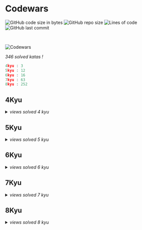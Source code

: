 # Codewars

![GitHub code size in bytes](https://img.shields.io/github/languages/code-size/Sigmanificient/Codewars)
![GitHub repo size](https://img.shields.io/github/repo-size/Sigmanificient/Codewars)
![Lines of code](https://img.shields.io/tokei/lines/github/Sigmanificient/Codewars)
![GitHub last commit](https://img.shields.io/github/last-commit/Sigmanificient/Codewars)

<br>

![Codewars](https://www.codewars.com/users/Sigmanificient/badges/large)

*346 solved katas !*

```c
4kyu : 3
5kyu : 12
6kyu : 16
7kyu : 63
8kyu : 252
```

<h2>4Kyu</h2>
<details>
	<summary>
		<i>views solved 4 kyu</i>
	</summary>

`Permutations`:
<img src="https://github.com/Sigmanificient/Codewars/blob/master/docs/img/py.png" height="20px">

`Strip comments`:
<img src="https://github.com/Sigmanificient/Codewars/blob/master/docs/img/py.png" height="20px">
</details>

<h2>5Kyu</h2>
<details>
	<summary>
		<i>views solved 5 kyu</i>
	</summary>

`  init  `:
<img src="https://github.com/Sigmanificient/Codewars/blob/master/docs/img/py.png" height="20px"> <img src="https://github.com/Sigmanificient/Codewars/blob/master/docs/img/py.png" height="20px"> <img src="https://github.com/Sigmanificient/Codewars/blob/master/docs/img/py.png" height="20px"> <img src="https://github.com/Sigmanificient/Codewars/blob/master/docs/img/py.png" height="20px"> <img src="https://github.com/Sigmanificient/Codewars/blob/master/docs/img/py.png" height="20px">

`Convert a hax string to rgb`:
<img src="https://github.com/Sigmanificient/Codewars/blob/master/docs/img/js.png" height="20px">

`Hex dump`:
<img src="https://github.com/Sigmanificient/Codewars/blob/master/docs/img/py.png" height="20px">

`Ips between`:
<img src="https://github.com/Sigmanificient/Codewars/blob/master/docs/img/py.png" height="20px">

`Isbn 10 validation`:
<img src="https://github.com/Sigmanificient/Codewars/blob/master/docs/img/py.png" height="20px">

`Moving zeros to the end`:
<img src="https://github.com/Sigmanificient/Codewars/blob/master/docs/img/py.png" height="20px">

`Perimeter`:
<img src="https://github.com/Sigmanificient/Codewars/blob/master/docs/img/py.png" height="20px">

`Primes in numbers`:
<img src="https://github.com/Sigmanificient/Codewars/blob/master/docs/img/py.png" height="20px">

`Regex password validation`:
<img src="https://github.com/Sigmanificient/Codewars/blob/master/docs/img/py.png" height="20px">

`Scramble`:
<img src="https://github.com/Sigmanificient/Codewars/blob/master/docs/img/py.png" height="20px">

`Whats a perfect power anyway`:
<img src="https://github.com/Sigmanificient/Codewars/blob/master/docs/img/py.png" height="20px">

`Where my anagrams at`:
<img src="https://github.com/Sigmanificient/Codewars/blob/master/docs/img/py.png" height="20px">
</details>

<h2>6Kyu</h2>
<details>
	<summary>
		<i>views solved 6 kyu</i>
	</summary>

`Are they the same`:
<img src="https://github.com/Sigmanificient/Codewars/blob/master/docs/img/py.png" height="20px">

`Backwards read primes`:
<img src="https://github.com/Sigmanificient/Codewars/blob/master/docs/img/py.png" height="20px">

`Count the divisible numbers`:
<img src="https://github.com/Sigmanificient/Codewars/blob/master/docs/img/py.png" height="20px">

`Counting duplicates`:
<img src="https://github.com/Sigmanificient/Codewars/blob/master/docs/img/py.png" height="20px">

`Decode the morse code`:
<img src="https://github.com/Sigmanificient/Codewars/blob/master/docs/img/py.png" height="20px">

`Find the odd int`:
<img src="https://github.com/Sigmanificient/Codewars/blob/master/docs/img/py.png" height="20px">

`Highest scoring word`:
<img src="https://github.com/Sigmanificient/Codewars/blob/master/docs/img/py.png" height="20px">

`Ip validation`:
<img src="https://github.com/Sigmanificient/Codewars/blob/master/docs/img/py.png" height="20px">

`Iq test`:
<img src="https://github.com/Sigmanificient/Codewars/blob/master/docs/img/py.png" height="20px">

`Playing with digits`:
<img src="https://github.com/Sigmanificient/Codewars/blob/master/docs/img/py.png" height="20px">

`Playing with passphrases`:
<img src="https://github.com/Sigmanificient/Codewars/blob/master/docs/img/py.png" height="20px">

`Replace with alphabet position`:
<img src="https://github.com/Sigmanificient/Codewars/blob/master/docs/img/py.png" height="20px">

`Simple fun 305 typist`:
<img src="https://github.com/Sigmanificient/Codewars/blob/master/docs/img/py.png" height="20px">

`Tribonacci sequence`:
<img src="https://github.com/Sigmanificient/Codewars/blob/master/docs/img/py.png" height="20px">

`Unique in order`:
<img src="https://github.com/Sigmanificient/Codewars/blob/master/docs/img/py.png" height="20px">
</details>

<h2>7Kyu</h2>
<details>
	<summary>
		<i>views solved 7 kyu</i>
	</summary>

`A rule of divisibility by 7`:
<img src="https://github.com/Sigmanificient/Codewars/blob/master/docs/img/py.png" height="20px">

`All star code challenge #20`:
<img src="https://github.com/Sigmanificient/Codewars/blob/master/docs/img/py.png" height="20px">

`Beginner series #3 sum of numbers`:
<img src="https://github.com/Sigmanificient/Codewars/blob/master/docs/img/py.png" height="20px">

`Checks for prime numbers`:
<img src="https://github.com/Sigmanificient/Codewars/blob/master/docs/img/py.png" height="20px">

`Credit card mask`:
<img src="https://github.com/Sigmanificient/Codewars/blob/master/docs/img/py.png" height="20px"> <img src="https://github.com/Sigmanificient/Codewars/blob/master/docs/img/js.png" height="20px">

`Decimal reverser`:
<img src="https://github.com/Sigmanificient/Codewars/blob/master/docs/img/py.png" height="20px">

`Descending order`:
<img src="https://github.com/Sigmanificient/Codewars/blob/master/docs/img/py.png" height="20px">

`Disemvowel trolls`:
<img src="https://github.com/Sigmanificient/Codewars/blob/master/docs/img/py.png" height="20px">

`Elevator distance`:
<img src="https://github.com/Sigmanificient/Codewars/blob/master/docs/img/py.png" height="20px">

`Evaporator`:
<img src="https://github.com/Sigmanificient/Codewars/blob/master/docs/img/py.png" height="20px">

`Even and odd`:
<img src="https://github.com/Sigmanificient/Codewars/blob/master/docs/img/py.png" height="20px">

`Even numbers in an array`:
<img src="https://github.com/Sigmanificient/Codewars/blob/master/docs/img/py.png" height="20px">

`Factorial`:
<img src="https://github.com/Sigmanificient/Codewars/blob/master/docs/img/py.png" height="20px">

`Factorial 2`:
<img src="https://github.com/Sigmanificient/Codewars/blob/master/docs/img/py.png" height="20px">

`Find the next perfect square`:
<img src="https://github.com/Sigmanificient/Codewars/blob/master/docs/img/py.png" height="20px">

`Fizz buzz`:
<img src="https://github.com/Sigmanificient/Codewars/blob/master/docs/img/py.png" height="20px">

`Get the middle character`:
<img src="https://github.com/Sigmanificient/Codewars/blob/master/docs/img/py.png" height="20px">

`Growth of a population`:
<img src="https://github.com/Sigmanificient/Codewars/blob/master/docs/img/py.png" height="20px">

`Having sum`:
<img src="https://github.com/Sigmanificient/Codewars/blob/master/docs/img/py.png" height="20px">

`Heron formula`:
<img src="https://github.com/Sigmanificient/Codewars/blob/master/docs/img/py.png" height="20px">

`Highest and lowest`:
<img src="https://github.com/Sigmanificient/Codewars/blob/master/docs/img/py.png" height="20px">

`Im everywhere`:
<img src="https://github.com/Sigmanificient/Codewars/blob/master/docs/img/py.png" height="20px">

`Is even bitwise series`:
<img src="https://github.com/Sigmanificient/Codewars/blob/master/docs/img/py.png" height="20px">

`Jaden casing strings`:
<img src="https://github.com/Sigmanificient/Codewars/blob/master/docs/img/py.png" height="20px">

`Last survivor`:
<img src="https://github.com/Sigmanificient/Codewars/blob/master/docs/img/py.png" height="20px">

`List filtering`:
<img src="https://github.com/Sigmanificient/Codewars/blob/master/docs/img/py.png" height="20px">

`Loop array`:
<img src="https://github.com/Sigmanificient/Codewars/blob/master/docs/img/js.png" height="20px">

`Map function issue`:
<img src="https://github.com/Sigmanificient/Codewars/blob/master/docs/img/py.png" height="20px">

`Middle me`:
<img src="https://github.com/Sigmanificient/Codewars/blob/master/docs/img/py.png" height="20px">

`Multples`:
<img src="https://github.com/Sigmanificient/Codewars/blob/master/docs/img/py.png" height="20px">

`Mumbling`:
<img src="https://github.com/Sigmanificient/Codewars/blob/master/docs/img/py.png" height="20px">

`Not oddities here`:
<img src="https://github.com/Sigmanificient/Codewars/blob/master/docs/img/py.png" height="20px">

`Previous multiple of three`:
<img src="https://github.com/Sigmanificient/Codewars/blob/master/docs/img/py.png" height="20px">

`Printer errors`:
<img src="https://github.com/Sigmanificient/Codewars/blob/master/docs/img/py.png" height="20px">

`Rearrange number to get it maximum`:
<img src="https://github.com/Sigmanificient/Codewars/blob/master/docs/img/py.png" height="20px">

`Remove duplicate words`:
<img src="https://github.com/Sigmanificient/Codewars/blob/master/docs/img/py.png" height="20px">

`Reverse words`:
<img src="https://github.com/Sigmanificient/Codewars/blob/master/docs/img/py.png" height="20px">

`Shorter word`:
<img src="https://github.com/Sigmanificient/Codewars/blob/master/docs/img/py.png" height="20px">

`Smallest product`:
<img src="https://github.com/Sigmanificient/Codewars/blob/master/docs/img/py.png" height="20px">

`Snake case keys`:
<img src="https://github.com/Sigmanificient/Codewars/blob/master/docs/img/py.png" height="20px">

`Some but not all`:
<img src="https://github.com/Sigmanificient/Codewars/blob/master/docs/img/py.png" height="20px">

`Sorted numbers`:
<img src="https://github.com/Sigmanificient/Codewars/blob/master/docs/img/py.png" height="20px">

`Split in parts`:
<img src="https://github.com/Sigmanificient/Codewars/blob/master/docs/img/py.png" height="20px">

`Square every digit`:
<img src="https://github.com/Sigmanificient/Codewars/blob/master/docs/img/py.png" height="20px">

`String swap vowel case`:
<img src="https://github.com/Sigmanificient/Codewars/blob/master/docs/img/py.png" height="20px">

`Sum of cubes`:
<img src="https://github.com/Sigmanificient/Codewars/blob/master/docs/img/py.png" height="20px">

`Sum of digits`:
<img src="https://github.com/Sigmanificient/Codewars/blob/master/docs/img/py.png" height="20px">

`Sum of the first nth term of series`:
<img src="https://github.com/Sigmanificient/Codewars/blob/master/docs/img/py.png" height="20px">

`Sum or difference`:
<img src="https://github.com/Sigmanificient/Codewars/blob/master/docs/img/py.png" height="20px">

`Switcheroo`:
<img src="https://github.com/Sigmanificient/Codewars/blob/master/docs/img/py.png" height="20px">

`Thinkful string drills poem formatter`:
<img src="https://github.com/Sigmanificient/Codewars/blob/master/docs/img/py.png" height="20px">

`Thinkful string drills repeater`:
<img src="https://github.com/Sigmanificient/Codewars/blob/master/docs/img/py.png" height="20px">

`Two to one`:
<img src="https://github.com/Sigmanificient/Codewars/blob/master/docs/img/py.png" height="20px">

`Vaporcode`:
<img src="https://github.com/Sigmanificient/Codewars/blob/master/docs/img/py.png" height="20px">

`Vowel changer`:
<img src="https://github.com/Sigmanificient/Codewars/blob/master/docs/img/py.png" height="20px">

`Vowel count`:
<img src="https://github.com/Sigmanificient/Codewars/blob/master/docs/img/py.png" height="20px">

`What a classy song`:
<img src="https://github.com/Sigmanificient/Codewars/blob/master/docs/img/py.png" height="20px">

`Which string is worth more`:
<img src="https://github.com/Sigmanificient/Codewars/blob/master/docs/img/py.png" height="20px">

`Words to sentence`:
<img src="https://github.com/Sigmanificient/Codewars/blob/master/docs/img/py.png" height="20px">

`Youre a square`:
<img src="https://github.com/Sigmanificient/Codewars/blob/master/docs/img/py.png" height="20px">

`Zeros and ones`:
<img src="https://github.com/Sigmanificient/Codewars/blob/master/docs/img/py.png" height="20px">
</details>

<h2>8Kyu</h2>
<details>
	<summary>
		<i>views solved 8 kyu</i>
	</summary>

`Enumerable magic #1 true for all`:
<img src="https://github.com/Sigmanificient/Codewars/blob/master/docs/img/py.png" height="20px">

`Grasshoppper function syntax debugging`:
<img src="https://github.com/Sigmanificient/Codewars/blob/master/docs/img/py.png" height="20px">

`A needle in the haystack`:
<img src="https://github.com/Sigmanificient/Codewars/blob/master/docs/img/py.png" height="20px">

`Abbreviate a two word name`:
<img src="https://github.com/Sigmanificient/Codewars/blob/master/docs/img/py.png" height="20px">

`Add length`:
<img src="https://github.com/Sigmanificient/Codewars/blob/master/docs/img/py.png" height="20px">

`Add numbers`:
<img src="https://github.com/Sigmanificient/Codewars/blob/master/docs/img/py.png" height="20px">

`Adults ony sql for beginnners #1`:
<img src="https://github.com/Sigmanificient/Codewars/blob/master/docs/img/sql.png" height="20px">

`Alan partride ii apple turnover`:
<img src="https://github.com/Sigmanificient/Codewars/blob/master/docs/img/py.png" height="20px">

`All star code challenge #18`:
<img src="https://github.com/Sigmanificient/Codewars/blob/master/docs/img/py.png" height="20px">

`Alternate case`:
<img src="https://github.com/Sigmanificient/Codewars/blob/master/docs/img/py.png" height="20px">

`Are arrow functions odd`:
<img src="https://github.com/Sigmanificient/Codewars/blob/master/docs/img/py.png" height="20px">

`Are you playing banjo`:
<img src="https://github.com/Sigmanificient/Codewars/blob/master/docs/img/py.png" height="20px">

`Area of perimeter`:
<img src="https://github.com/Sigmanificient/Codewars/blob/master/docs/img/py.png" height="20px">

`Array plus array`:
<img src="https://github.com/Sigmanificient/Codewars/blob/master/docs/img/py.png" height="20px">

`Aspect ratio cropping part 1`:
<img src="https://github.com/Sigmanificient/Codewars/blob/master/docs/img/js.png" height="20px">

`Basic mathematical operations`:
<img src="https://github.com/Sigmanificient/Codewars/blob/master/docs/img/py.png" height="20px">

`Basic traning add item to a array`:
<img src="https://github.com/Sigmanificient/Codewars/blob/master/docs/img/py.png" height="20px">

`Basic variable asignment`:
<img src="https://github.com/Sigmanificient/Codewars/blob/master/docs/img/py.png" height="20px">

`Beginner lost without a map`:
<img src="https://github.com/Sigmanificient/Codewars/blob/master/docs/img/py.png" height="20px">

`Beginner reduce but grow`:
<img src="https://github.com/Sigmanificient/Codewars/blob/master/docs/img/py.png" height="20px">

`Beginner serie #1 school paperwork`:
<img src="https://github.com/Sigmanificient/Codewars/blob/master/docs/img/py.png" height="20px">

`Beginner series #2 clock`:
<img src="https://github.com/Sigmanificient/Codewars/blob/master/docs/img/py.png" height="20px">

`Beginner series #4 cockroack`:
<img src="https://github.com/Sigmanificient/Codewars/blob/master/docs/img/py.png" height="20px">

`Bin to decimal`:
<img src="https://github.com/Sigmanificient/Codewars/blob/master/docs/img/py.png" height="20px">

`Calculate average`:
<img src="https://github.com/Sigmanificient/Codewars/blob/master/docs/img/py.png" height="20px">

`Calculate bmi`:
<img src="https://github.com/Sigmanificient/Codewars/blob/master/docs/img/py.png" height="20px">

`Can we divide it`:
<img src="https://github.com/Sigmanificient/Codewars/blob/master/docs/img/py.png" height="20px">

`Capacity and mutability`:
<img src="https://github.com/Sigmanificient/Codewars/blob/master/docs/img/py.png" height="20px">

`Century from year`:
<img src="https://github.com/Sigmanificient/Codewars/blob/master/docs/img/py.png" height="20px">

`Charater frequency`:
<img src="https://github.com/Sigmanificient/Codewars/blob/master/docs/img/py.png" height="20px">

`Check the exam`:
<img src="https://github.com/Sigmanificient/Codewars/blob/master/docs/img/py.png" height="20px">

`Chuck norris vii true or false`:
<img src="https://github.com/Sigmanificient/Codewars/blob/master/docs/img/py.png" height="20px">

`Classic hello world`:
<img src="https://github.com/Sigmanificient/Codewars/blob/master/docs/img/py.png" height="20px">

`Collatz conjecture`:
<img src="https://github.com/Sigmanificient/Codewars/blob/master/docs/img/py.png" height="20px">

`Color ghost`:
<img src="https://github.com/Sigmanificient/Codewars/blob/master/docs/img/py.png" height="20px">

`Concurency convercy i`:
<img src="https://github.com/Sigmanificient/Codewars/blob/master/docs/img/py.png" height="20px">

`Convert a string to an array`:
<img src="https://github.com/Sigmanificient/Codewars/blob/master/docs/img/py.png" height="20px">

`Convert a string to number`:
<img src="https://github.com/Sigmanificient/Codewars/blob/master/docs/img/py.png" height="20px">

`Convert boolean to a string`:
<img src="https://github.com/Sigmanificient/Codewars/blob/master/docs/img/py.png" height="20px">

`Convert boolean values to string yes and no`:
<img src="https://github.com/Sigmanificient/Codewars/blob/master/docs/img/py.png" height="20px">

`Convert number to a string`:
<img src="https://github.com/Sigmanificient/Codewars/blob/master/docs/img/py.png" height="20px">

`Convert number to reversed array of digits`:
<img src="https://github.com/Sigmanificient/Codewars/blob/master/docs/img/py.png" height="20px">

`Convert to binary`:
<img src="https://github.com/Sigmanificient/Codewars/blob/master/docs/img/py.png" height="20px">

`Correct the mistake of the character recognition software`:
<img src="https://github.com/Sigmanificient/Codewars/blob/master/docs/img/py.png" height="20px">

`Count by x`:
<img src="https://github.com/Sigmanificient/Codewars/blob/master/docs/img/py.png" height="20px">

`Count odd numbers below n`:
<img src="https://github.com/Sigmanificient/Codewars/blob/master/docs/img/py.png" height="20px">

`Count of monkeys`:
<img src="https://github.com/Sigmanificient/Codewars/blob/master/docs/img/py.png" height="20px">

`Count of positive sum of negative`:
<img src="https://github.com/Sigmanificient/Codewars/blob/master/docs/img/py.png" height="20px">

`Count the number of cubes with paint on`:
<img src="https://github.com/Sigmanificient/Codewars/blob/master/docs/img/py.png" height="20px">

`Couting sheep`:
<img src="https://github.com/Sigmanificient/Codewars/blob/master/docs/img/py.png" height="20px">

`Csv representation of array`:
<img src="https://github.com/Sigmanificient/Codewars/blob/master/docs/img/py.png" height="20px">

`Did she said hallo`:
<img src="https://github.com/Sigmanificient/Codewars/blob/master/docs/img/py.png" height="20px">

`Difference of volume of cuboids`:
<img src="https://github.com/Sigmanificient/Codewars/blob/master/docs/img/py.png" height="20px">

`Dna to rna conversion`:
<img src="https://github.com/Sigmanificient/Codewars/blob/master/docs/img/py.png" height="20px">

`Do i get a bonus`:
<img src="https://github.com/Sigmanificient/Codewars/blob/master/docs/img/py.png" height="20px">

`Do you speak english`:
<img src="https://github.com/Sigmanificient/Codewars/blob/master/docs/img/py.png" height="20px">

`Dollar and cents`:
<img src="https://github.com/Sigmanificient/Codewars/blob/master/docs/img/py.png" height="20px">

`Double char`:
<img src="https://github.com/Sigmanificient/Codewars/blob/master/docs/img/py.png" height="20px">

`Draw stairs`:
<img src="https://github.com/Sigmanificient/Codewars/blob/master/docs/img/py.png" height="20px">

`Drink about`:
<img src="https://github.com/Sigmanificient/Codewars/blob/master/docs/img/py.png" height="20px">

`Ensure quesion`:
<img src="https://github.com/Sigmanificient/Codewars/blob/master/docs/img/py.png" height="20px">

`Enumerable magic #1 true for all`:
<img src="https://github.com/Sigmanificient/Codewars/blob/master/docs/img/js.png" height="20px">

`Enumerable magic #20 cascading subsets`:
<img src="https://github.com/Sigmanificient/Codewars/blob/master/docs/img/py.png" height="20px">

`Enumerable magic #25 take the first n elements`:
<img src="https://github.com/Sigmanificient/Codewars/blob/master/docs/img/py.png" height="20px">

`Enumerable magic #3 does my list include this`:
<img src="https://github.com/Sigmanificient/Codewars/blob/master/docs/img/py.png" height="20px">

`Even or odd`:
<img src="https://github.com/Sigmanificient/Codewars/blob/master/docs/img/py.png" height="20px">

`Exclamation mark serie #1 remove a exclamation mark from the end of string`:
<img src="https://github.com/Sigmanificient/Codewars/blob/master/docs/img/py.png" height="20px">

`Exclamation marks series #11 replace all vowel to exclamation mark in the sentence`:
<img src="https://github.com/Sigmanificient/Codewars/blob/master/docs/img/py.png" height="20px">

`Exclamation marks series #2 remove all exclamation marks from the end of sentence`:
<img src="https://github.com/Sigmanificient/Codewars/blob/master/docs/img/py.png" height="20px">

`Exclamation marks series #4 remove all exclamation marks from sentence but ensure a exclamation mark at the end of string`:
<img src="https://github.com/Sigmanificient/Codewars/blob/master/docs/img/py.png" height="20px">

`Exclamation marks series #6 remove n exclamation marks in the sentence from left to right`:
<img src="https://github.com/Sigmanificient/Codewars/blob/master/docs/img/py.png" height="20px">

`Exclusive or xor logical operator`:
<img src="https://github.com/Sigmanificient/Codewars/blob/master/docs/img/py.png" height="20px">

`Expressions matter`:
<img src="https://github.com/Sigmanificient/Codewars/blob/master/docs/img/py.png" height="20px">

`Fake binary`:
<img src="https://github.com/Sigmanificient/Codewars/blob/master/docs/img/py.png" height="20px">

`Filling an array`:
<img src="https://github.com/Sigmanificient/Codewars/blob/master/docs/img/py.png" height="20px">

`Filter out the geese`:
<img src="https://github.com/Sigmanificient/Codewars/blob/master/docs/img/py.png" height="20px">

`Filtering even numbers`:
<img src="https://github.com/Sigmanificient/Codewars/blob/master/docs/img/py.png" height="20px">

`Find maximum and minimum valus of a list`:
<img src="https://github.com/Sigmanificient/Codewars/blob/master/docs/img/py.png" height="20px">

`Find multiples of a number`:
<img src="https://github.com/Sigmanificient/Codewars/blob/master/docs/img/py.png" height="20px">

`Find nearest square number`:
<img src="https://github.com/Sigmanificient/Codewars/blob/master/docs/img/py.png" height="20px">

`Find numbers which are divisible by given number`:
<img src="https://github.com/Sigmanificient/Codewars/blob/master/docs/img/py.png" height="20px">

`Find the difference in age between oldest and youngest  family members`:
<img src="https://github.com/Sigmanificient/Codewars/blob/master/docs/img/py.png" height="20px">

`Find the first non-consecutive number`:
<img src="https://github.com/Sigmanificient/Codewars/blob/master/docs/img/py.png" height="20px">

`Find the position`:
<img src="https://github.com/Sigmanificient/Codewars/blob/master/docs/img/py.png" height="20px">

`Find the smallest integer in the array`:
<img src="https://github.com/Sigmanificient/Codewars/blob/master/docs/img/py.png" height="20px">

`Five without numbers`:
<img src="https://github.com/Sigmanificient/Codewars/blob/master/docs/img/py.png" height="20px">

`Fix the loop`:
<img src="https://github.com/Sigmanificient/Codewars/blob/master/docs/img/py.png" height="20px">

`Fixme replace all dots`:
<img src="https://github.com/Sigmanificient/Codewars/blob/master/docs/img/py.png" height="20px">

`For ufc fans total beginners conor mcgregor vs george saint pierre`:
<img src="https://github.com/Sigmanificient/Codewars/blob/master/docs/img/py.png" height="20px">

`Formatting decimal places #0`:
<img src="https://github.com/Sigmanificient/Codewars/blob/master/docs/img/py.png" height="20px">

`Function 1 hello world`:
<img src="https://github.com/Sigmanificient/Codewars/blob/master/docs/img/py.png" height="20px">

`Function 2 squaring an argument`:
<img src="https://github.com/Sigmanificient/Codewars/blob/master/docs/img/py.png" height="20px">

`Function 3 multiplying two numbers`:
<img src="https://github.com/Sigmanificient/Codewars/blob/master/docs/img/py.png" height="20px">

`Fundamentails return`:
<img src="https://github.com/Sigmanificient/Codewars/blob/master/docs/img/py.png" height="20px">

`Generate range of integers`:
<img src="https://github.com/Sigmanificient/Codewars/blob/master/docs/img/py.png" height="20px">

`Geometry basics distance between points in 2d`:
<img src="https://github.com/Sigmanificient/Codewars/blob/master/docs/img/py.png" height="20px">

`Get ascii value of character`:
<img src="https://github.com/Sigmanificient/Codewars/blob/master/docs/img/py.png" height="20px">

`Get character from ascii value`:
<img src="https://github.com/Sigmanificient/Codewars/blob/master/docs/img/py.png" height="20px">

`Get nth even number`:
<img src="https://github.com/Sigmanificient/Codewars/blob/master/docs/img/py.png" height="20px">

`Get planet by id`:
<img src="https://github.com/Sigmanificient/Codewars/blob/master/docs/img/py.png" height="20px">

`Get the mean of an array`:
<img src="https://github.com/Sigmanificient/Codewars/blob/master/docs/img/py.png" height="20px">

`Grader`:
<img src="https://github.com/Sigmanificient/Codewars/blob/master/docs/img/py.png" height="20px">

`Grasshopper array mean`:
<img src="https://github.com/Sigmanificient/Codewars/blob/master/docs/img/py.png" height="20px">

`Grasshopper basic function fixer`:
<img src="https://github.com/Sigmanificient/Codewars/blob/master/docs/img/py.png" height="20px">

`Grasshopper check for factor`:
<img src="https://github.com/Sigmanificient/Codewars/blob/master/docs/img/py.png" height="20px">

`Grasshopper combine strings`:
<img src="https://github.com/Sigmanificient/Codewars/blob/master/docs/img/py.png" height="20px">

`Grasshopper create the rooms`:
<img src="https://github.com/Sigmanificient/Codewars/blob/master/docs/img/py.png" height="20px">

`Grasshopper debug`:
<img src="https://github.com/Sigmanificient/Codewars/blob/master/docs/img/py.png" height="20px">

`Grasshopper debug say hello`:
<img src="https://github.com/Sigmanificient/Codewars/blob/master/docs/img/py.png" height="20px">

`Grasshopper if else syntax debug`:
<img src="https://github.com/Sigmanificient/Codewars/blob/master/docs/img/py.png" height="20px">

`Grasshopper messi goals`:
<img src="https://github.com/Sigmanificient/Codewars/blob/master/docs/img/py.png" height="20px">

`Grasshopper personalized message`:
<img src="https://github.com/Sigmanificient/Codewars/blob/master/docs/img/py.png" height="20px">

`Grasshopper summation`:
<img src="https://github.com/Sigmanificient/Codewars/blob/master/docs/img/py.png" height="20px">

`Grasshopper terminal combat function`:
<img src="https://github.com/Sigmanificient/Codewars/blob/master/docs/img/py.png" height="20px">

`Grasshopper terminal game move function`:
<img src="https://github.com/Sigmanificient/Codewars/blob/master/docs/img/py.png" height="20px">

`Grasshopper variable assignment debug`:
<img src="https://github.com/Sigmanificient/Codewars/blob/master/docs/img/py.png" height="20px">

`Grasshoppper messi goals function`:
<img src="https://github.com/Sigmanificient/Codewars/blob/master/docs/img/py.png" height="20px">

`Gravity flip`:
<img src="https://github.com/Sigmanificient/Codewars/blob/master/docs/img/py.png" height="20px">

`Greek sort`:
<img src="https://github.com/Sigmanificient/Codewars/blob/master/docs/img/py.png" height="20px">

`Greet`:
<img src="https://github.com/Sigmanificient/Codewars/blob/master/docs/img/py.png" height="20px">

`Hello name or world`:
<img src="https://github.com/Sigmanificient/Codewars/blob/master/docs/img/py.png" height="20px">

`Hex to decimal`:
<img src="https://github.com/Sigmanificient/Codewars/blob/master/docs/img/py.png" height="20px">

`How do i compare numbers`:
<img src="https://github.com/Sigmanificient/Codewars/blob/master/docs/img/py.png" height="20px">

`How good are you really`:
<img src="https://github.com/Sigmanificient/Codewars/blob/master/docs/img/py.png" height="20px">

`How many lightsaber do you own`:
<img src="https://github.com/Sigmanificient/Codewars/blob/master/docs/img/py.png" height="20px">

`How much water do i need`:
<img src="https://github.com/Sigmanificient/Codewars/blob/master/docs/img/py.png" height="20px">

`How old will i be in 2099`:
<img src="https://github.com/Sigmanificient/Codewars/blob/master/docs/img/py.png" height="20px">

`I love you a little a lot passionately not at all`:
<img src="https://github.com/Sigmanificient/Codewars/blob/master/docs/img/py.png" height="20px">

`If you canrt sleep just count sheep`:
<img src="https://github.com/Sigmanificient/Codewars/blob/master/docs/img/py.png" height="20px">

`Incorrect division method`:
<img src="https://github.com/Sigmanificient/Codewars/blob/master/docs/img/py.png" height="20px">

`Invert values`:
<img src="https://github.com/Sigmanificient/Codewars/blob/master/docs/img/py.png" height="20px">

`Is divisible by x and y`:
<img src="https://github.com/Sigmanificient/Codewars/blob/master/docs/img/py.png" height="20px">

`Is he gonna survive`:
<img src="https://github.com/Sigmanificient/Codewars/blob/master/docs/img/py.png" height="20px">

`Is it a number`:
<img src="https://github.com/Sigmanificient/Codewars/blob/master/docs/img/py.png" height="20px">

`Is it a palindrome`:
<img src="https://github.com/Sigmanificient/Codewars/blob/master/docs/img/py.png" height="20px">

`Is it event`:
<img src="https://github.com/Sigmanificient/Codewars/blob/master/docs/img/py.png" height="20px">

`Is the string upper`:
<img src="https://github.com/Sigmanificient/Codewars/blob/master/docs/img/py.png" height="20px">

`Is there a vowel there`:
<img src="https://github.com/Sigmanificient/Codewars/blob/master/docs/img/py.png" height="20px">

`Is this my tail`:
<img src="https://github.com/Sigmanificient/Codewars/blob/master/docs/img/py.png" height="20px">

`Is your period late`:
<img src="https://github.com/Sigmanificient/Codewars/blob/master/docs/img/py.png" height="20px">

`Johny secret message`:
<img src="https://github.com/Sigmanificient/Codewars/blob/master/docs/img/py.png" height="20px">

`Kata example twist`:
<img src="https://github.com/Sigmanificient/Codewars/blob/master/docs/img/py.png" height="20px">

`Keep hydrated`:
<img src="https://github.com/Sigmanificient/Codewars/blob/master/docs/img/py.png" height="20px">

`Keep up the hoop`:
<img src="https://github.com/Sigmanificient/Codewars/blob/master/docs/img/py.png" height="20px">

`L1 bartender drinks`:
<img src="https://github.com/Sigmanificient/Codewars/blob/master/docs/img/py.png" height="20px">

`L1 set alarm`:
<img src="https://github.com/Sigmanificient/Codewars/blob/master/docs/img/py.png" height="20px">

`Lario and muigi pipe problem`:
<img src="https://github.com/Sigmanificient/Codewars/blob/master/docs/img/py.png" height="20px">

`Loenardo dicaprio and oscars`:
<img src="https://github.com/Sigmanificient/Codewars/blob/master/docs/img/py.png" height="20px">

`Logical calculator`:
<img src="https://github.com/Sigmanificient/Codewars/blob/master/docs/img/py.png" height="20px">

`Make uppercase`:
<img src="https://github.com/Sigmanificient/Codewars/blob/master/docs/img/py.png" height="20px">

`Man in the west`:
<img src="https://github.com/Sigmanificient/Codewars/blob/master/docs/img/py.png" height="20px">

`Merg two sorted arrays into one`:
<img src="https://github.com/Sigmanificient/Codewars/blob/master/docs/img/py.png" height="20px">

`Merging sorted integer arrays`:
<img src="https://github.com/Sigmanificient/Codewars/blob/master/docs/img/py.png" height="20px">

`Multiple of index`:
<img src="https://github.com/Sigmanificient/Codewars/blob/master/docs/img/py.png" height="20px">

`Multiplication table for number`:
<img src="https://github.com/Sigmanificient/Codewars/blob/master/docs/img/py.png" height="20px">

`Multiply`:
<img src="https://github.com/Sigmanificient/Codewars/blob/master/docs/img/sql.png" height="20px"> <img src="https://github.com/Sigmanificient/Codewars/blob/master/docs/img/py.png" height="20px">

`My head is at the wrong end`:
<img src="https://github.com/Sigmanificient/Codewars/blob/master/docs/img/py.png" height="20px">

`N-th power`:
<img src="https://github.com/Sigmanificient/Codewars/blob/master/docs/img/py.png" height="20px">

`Name shuffler`:
<img src="https://github.com/Sigmanificient/Codewars/blob/master/docs/img/py.png" height="20px">

`Name your python`:
<img src="https://github.com/Sigmanificient/Codewars/blob/master/docs/img/py.png" height="20px">

`Nba full 48 minutes average`:
<img src="https://github.com/Sigmanificient/Codewars/blob/master/docs/img/py.png" height="20px">

`No loop 2 you only need on`:
<img src="https://github.com/Sigmanificient/Codewars/blob/master/docs/img/py.png" height="20px">

`No zero for heros`:
<img src="https://github.com/Sigmanificient/Codewars/blob/master/docs/img/py.png" height="20px">

`Noob code 01 supersize me or rather this integer`:
<img src="https://github.com/Sigmanificient/Codewars/blob/master/docs/img/py.png" height="20px">

`Number to string`:
<img src="https://github.com/Sigmanificient/Codewars/blob/master/docs/img/py.png" height="20px">

`Opposite number`:
<img src="https://github.com/Sigmanificient/Codewars/blob/master/docs/img/py.png" height="20px">

`Opposites attracks`:
<img src="https://github.com/Sigmanificient/Codewars/blob/master/docs/img/py.png" height="20px">

`Palindrome strings`:
<img src="https://github.com/Sigmanificient/Codewars/blob/master/docs/img/py.png" height="20px">

`Parse float`:
<img src="https://github.com/Sigmanificient/Codewars/blob/master/docs/img/py.png" height="20px">

`Parse nice int from char problem`:
<img src="https://github.com/Sigmanificient/Codewars/blob/master/docs/img/py.png" height="20px">

`Pick a set of first elements`:
<img src="https://github.com/Sigmanificient/Codewars/blob/master/docs/img/py.png" height="20px">

`Plural`:
<img src="https://github.com/Sigmanificient/Codewars/blob/master/docs/img/py.png" height="20px">

`Polish alphabet`:
<img src="https://github.com/Sigmanificient/Codewars/blob/master/docs/img/py.png" height="20px">

`Powers of 2`:
<img src="https://github.com/Sigmanificient/Codewars/blob/master/docs/img/py.png" height="20px">

`Pre fizzbuzz workout #1`:
<img src="https://github.com/Sigmanificient/Codewars/blob/master/docs/img/py.png" height="20px">

`Price of mangoes`:
<img src="https://github.com/Sigmanificient/Codewars/blob/master/docs/img/py.png" height="20px">

`Printing array elements with command delimiters`:
<img src="https://github.com/Sigmanificient/Codewars/blob/master/docs/img/py.png" height="20px">

`Quarter of the year`:
<img src="https://github.com/Sigmanificient/Codewars/blob/master/docs/img/py.png" height="20px">

`Regex count lowercase letters`:
<img src="https://github.com/Sigmanificient/Codewars/blob/master/docs/img/py.png" height="20px">

`Regulaer ball super ball`:
<img src="https://github.com/Sigmanificient/Codewars/blob/master/docs/img/py.png" height="20px">

`Remore first and last charater`:
<img src="https://github.com/Sigmanificient/Codewars/blob/master/docs/img/py.png" height="20px">

`Remove duplicates from list`:
<img src="https://github.com/Sigmanificient/Codewars/blob/master/docs/img/py.png" height="20px">

`Remove exclamation marks`:
<img src="https://github.com/Sigmanificient/Codewars/blob/master/docs/img/py.png" height="20px">

`Remove first and last character part two`:
<img src="https://github.com/Sigmanificient/Codewars/blob/master/docs/img/py.png" height="20px">

`Remove string spaces`:
<img src="https://github.com/Sigmanificient/Codewars/blob/master/docs/img/py.png" height="20px">

`Remove the time`:
<img src="https://github.com/Sigmanificient/Codewars/blob/master/docs/img/py.png" height="20px">

`Removing elements`:
<img src="https://github.com/Sigmanificient/Codewars/blob/master/docs/img/py.png" height="20px">

`Repeat it`:
<img src="https://github.com/Sigmanificient/Codewars/blob/master/docs/img/py.png" height="20px">

`Return negative`:
<img src="https://github.com/Sigmanificient/Codewars/blob/master/docs/img/php.png" height="20px"> <img src="https://github.com/Sigmanificient/Codewars/blob/master/docs/img/py.png" height="20px"> <img src="https://github.com/Sigmanificient/Codewars/blob/master/docs/img/js.png" height="20px">

`Return the day`:
<img src="https://github.com/Sigmanificient/Codewars/blob/master/docs/img/py.png" height="20px">

`Return to sanity`:
<img src="https://github.com/Sigmanificient/Codewars/blob/master/docs/img/py.png" height="20px">

`Return two highest values in list`:
<img src="https://github.com/Sigmanificient/Codewars/blob/master/docs/img/py.png" height="20px">

`Returning strings`:
<img src="https://github.com/Sigmanificient/Codewars/blob/master/docs/img/sql.png" height="20px">

`Reverse list order`:
<img src="https://github.com/Sigmanificient/Codewars/blob/master/docs/img/py.png" height="20px">

`Reversed sequence`:
<img src="https://github.com/Sigmanificient/Codewars/blob/master/docs/img/py.png" height="20px">

`Reversed strings`:
<img src="https://github.com/Sigmanificient/Codewars/blob/master/docs/img/py.png" height="20px">

`Reversed words`:
<img src="https://github.com/Sigmanificient/Codewars/blob/master/docs/img/py.png" height="20px">

`Reversing words in a string`:
<img src="https://github.com/Sigmanificient/Codewars/blob/master/docs/img/py.png" height="20px">

`Sentence smash`:
<img src="https://github.com/Sigmanificient/Codewars/blob/master/docs/img/py.png" height="20px">

`Short long short`:
<img src="https://github.com/Sigmanificient/Codewars/blob/master/docs/img/py.png" height="20px">

`Simple calculator`:
<img src="https://github.com/Sigmanificient/Codewars/blob/master/docs/img/py.png" height="20px">

`Simple multplication`:
<img src="https://github.com/Sigmanificient/Codewars/blob/master/docs/img/py.png" height="20px">

`Sleigh authentication`:
<img src="https://github.com/Sigmanificient/Codewars/blob/master/docs/img/py.png" height="20px">

`Smallest unused id`:
<img src="https://github.com/Sigmanificient/Codewars/blob/master/docs/img/py.png" height="20px">

`Sort and star`:
<img src="https://github.com/Sigmanificient/Codewars/blob/master/docs/img/py.png" height="20px">

`Speed code #2 array madness`:
<img src="https://github.com/Sigmanificient/Codewars/blob/master/docs/img/py.png" height="20px">

`Square n sum`:
<img src="https://github.com/Sigmanificient/Codewars/blob/master/docs/img/py.png" height="20px">

`Squash the bugs`:
<img src="https://github.com/Sigmanificient/Codewars/blob/master/docs/img/py.png" height="20px">

`String cleaning`:
<img src="https://github.com/Sigmanificient/Codewars/blob/master/docs/img/py.png" height="20px">

`String repeat`:
<img src="https://github.com/Sigmanificient/Codewars/blob/master/docs/img/py.png" height="20px">

`Stringy strings`:
<img src="https://github.com/Sigmanificient/Codewars/blob/master/docs/img/py.png" height="20px">

`Sum array`:
<img src="https://github.com/Sigmanificient/Codewars/blob/master/docs/img/py.png" height="20px">

`Sum mixed array`:
<img src="https://github.com/Sigmanificient/Codewars/blob/master/docs/img/py.png" height="20px">

`Sum of positive`:
<img src="https://github.com/Sigmanificient/Codewars/blob/master/docs/img/py.png" height="20px">

`Sum the strings`:
<img src="https://github.com/Sigmanificient/Codewars/blob/master/docs/img/py.png" height="20px">

`Sum without highest and lowest number`:
<img src="https://github.com/Sigmanificient/Codewars/blob/master/docs/img/py.png" height="20px">

`Super duper easy`:
<img src="https://github.com/Sigmanificient/Codewars/blob/master/docs/img/py.png" height="20px">

`Swap values`:
<img src="https://github.com/Sigmanificient/Codewars/blob/master/docs/img/py.png" height="20px">

`Switch it up`:
<img src="https://github.com/Sigmanificient/Codewars/blob/master/docs/img/py.png" height="20px">

`Template feature`:
<img src="https://github.com/Sigmanificient/Codewars/blob/master/docs/img/py.png" height="20px">

`The if function`:
<img src="https://github.com/Sigmanificient/Codewars/blob/master/docs/img/py.png" height="20px">

`The wide mouthed frog`:
<img src="https://github.com/Sigmanificient/Codewars/blob/master/docs/img/py.png" height="20px">

`They say that only the name is long enough to attract attention they also said that only a simple kata will have someone to solve it this is a sadly story #1 are they opposite`:
<img src="https://github.com/Sigmanificient/Codewars/blob/master/docs/img/py.png" height="20px">

`Thinkful dictionary drills order filler`:
<img src="https://github.com/Sigmanificient/Codewars/blob/master/docs/img/py.png" height="20px">

`Thinkful logic drills traffic light`:
<img src="https://github.com/Sigmanificient/Codewars/blob/master/docs/img/py.png" height="20px">

`Third angle of a triangle`:
<img src="https://github.com/Sigmanificient/Codewars/blob/master/docs/img/py.png" height="20px">

`To square or not to square`:
<img src="https://github.com/Sigmanificient/Codewars/blob/master/docs/img/py.png" height="20px">

`Total amount of points`:
<img src="https://github.com/Sigmanificient/Codewars/blob/master/docs/img/py.png" height="20px">

`Transportation on vacation`:
<img src="https://github.com/Sigmanificient/Codewars/blob/master/docs/img/py.png" height="20px">

`Triple double`:
<img src="https://github.com/Sigmanificient/Codewars/blob/master/docs/img/py.png" height="20px">

`Twice as old`:
<img src="https://github.com/Sigmanificient/Codewars/blob/master/docs/img/py.png" height="20px">

`Uefa euro 2016`:
<img src="https://github.com/Sigmanificient/Codewars/blob/master/docs/img/py.png" height="20px">

`Unfinished loop bug fixing #1`:
<img src="https://github.com/Sigmanificient/Codewars/blob/master/docs/img/py.png" height="20px">

`Usd cny`:
<img src="https://github.com/Sigmanificient/Codewars/blob/master/docs/img/js.png" height="20px">

`Validate code with simple regex`:
<img src="https://github.com/Sigmanificient/Codewars/blob/master/docs/img/py.png" height="20px">

`Volume of a cuboid`:
<img src="https://github.com/Sigmanificient/Codewars/blob/master/docs/img/py.png" height="20px">

`Vowel remover`:
<img src="https://github.com/Sigmanificient/Codewars/blob/master/docs/img/py.png" height="20px">

`Watermelon`:
<img src="https://github.com/Sigmanificient/Codewars/blob/master/docs/img/py.png" height="20px">

`Welcome`:
<img src="https://github.com/Sigmanificient/Codewars/blob/master/docs/img/py.png" height="20px">

`Welcome to the city`:
<img src="https://github.com/Sigmanificient/Codewars/blob/master/docs/img/py.png" height="20px">

`Well of ideas easy version`:
<img src="https://github.com/Sigmanificient/Codewars/blob/master/docs/img/py.png" height="20px">

`What in between`:
<img src="https://github.com/Sigmanificient/Codewars/blob/master/docs/img/py.png" height="20px">

`What the real floor`:
<img src="https://github.com/Sigmanificient/Codewars/blob/master/docs/img/py.png" height="20px">

`Who is going to pay for the wall`:
<img src="https://github.com/Sigmanificient/Codewars/blob/master/docs/img/py.png" height="20px">

`Will there be enough space`:
<img src="https://github.com/Sigmanificient/Codewars/blob/master/docs/img/py.png" height="20px">

`Will you make it`:
<img src="https://github.com/Sigmanificient/Codewars/blob/master/docs/img/py.png" height="20px">

`You cant code under pressure 1`:
<img src="https://github.com/Sigmanificient/Codewars/blob/master/docs/img/py.png" height="20px">

`You only need one beginner`:
<img src="https://github.com/Sigmanificient/Codewars/blob/master/docs/img/py.png" height="20px">
</details>
